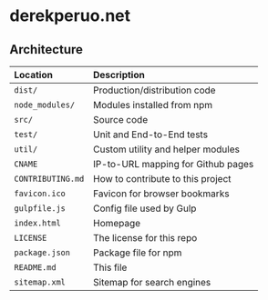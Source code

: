 # derekperuo.net

## Architecture

| Location          | Description                        |
| :-                | :-                                 |
| `dist/`           | Production/distribution code       |
| `node_modules/`   | Modules installed from npm         |
| `src/`            | Source code                        |
| `test/`           | Unit and End-to-End tests          |
| `util/`           | Custom utility and helper modules  |
| `CNAME`           | IP-to-URL mapping for Github pages |
| `CONTRIBUTING.md` | How to contribute to this project  |
| `favicon.ico`     | Favicon for browser bookmarks      |
| `gulpfile.js`     | Config file used by Gulp           |
| `index.html`      | Homepage                           |
| `LICENSE`         | The license for this repo          |
| `package.json`    | Package file for npm               |
| `README.md`       | This file                          |
| `sitemap.xml`     | Sitemap for search engines         |
